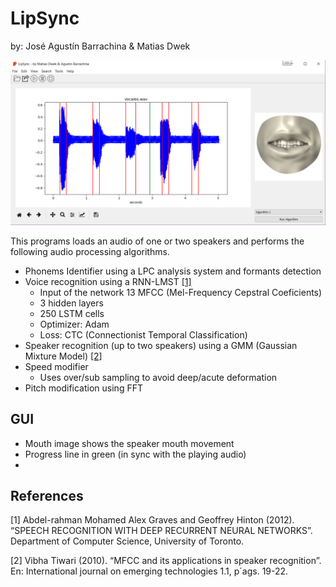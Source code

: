 # LipSync
by: José Agustín Barrachina & Matias Dwek

![GUI](https://github.com/NEGU93/LipSync/blob/master/Capture.PNG)

This programs loads an audio of one or two speakers and performs the following audio processing algorithms.

- Phonems Identifier using a LPC analysis system and formants detection
- Voice recognition using a RNN-LMST [[1]](#1)
  - Input of the network 13 MFCC (Mel-Frequency Cepstral Coeficients)
  - 3 hidden layers
  - 250 LSTM cells
  - Optimizer: Adam
  - Loss: CTC (Connectionist Temporal Classification)
- Speaker recognition (up to two speakers) using a GMM (Gaussian Mixture Model) [[2]](#2)
- Speed modifier
  - Uses over/sub sampling to avoid deep/acute deformation
- Pitch modification using FFT


## GUI

- Mouth image shows the speaker mouth movement
- Progress line in green (in sync with the playing audio)
- 


## References

<a id="1">[1]</a> 
Abdel-rahman Mohamed Alex Graves and Geoffrey Hinton (2012). 
“SPEECH RECOGNITION WITH DEEP RECURRENT NEURAL NETWORKS”. 
Department of Computer Science, University of Toronto.

<a id="2">[2]</a> 
Vibha Tiwari (2010). 
“MFCC and its applications in speaker recognition”. En: International journal on emerging
technologies 1.1, p´ags. 19-22.

